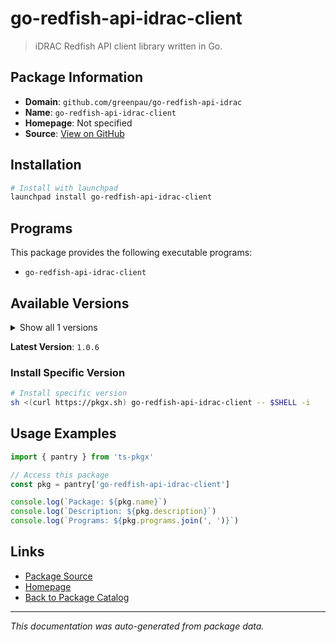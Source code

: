 # go-redfish-api-idrac-client

> iDRAC Redfish API client library written in Go.

## Package Information

- **Domain**: `github.com/greenpau/go-redfish-api-idrac`
- **Name**: `go-redfish-api-idrac-client`
- **Homepage**: Not specified
- **Source**: [View on GitHub](https://github.com/pkgxdev/pantry/tree/main/projects/github.com/greenpau/go-redfish-api-idrac/package.yml)

## Installation

```bash
# Install with launchpad
launchpad install go-redfish-api-idrac-client
```

## Programs

This package provides the following executable programs:

- `go-redfish-api-idrac-client`

## Available Versions

<details>
<summary>Show all 1 versions</summary>

- `1.0.6`

</details>

**Latest Version**: `1.0.6`

### Install Specific Version

```bash
# Install specific version
sh <(curl https://pkgx.sh) go-redfish-api-idrac-client -- $SHELL -i
```

## Usage Examples

```typescript
import { pantry } from 'ts-pkgx'

// Access this package
const pkg = pantry['go-redfish-api-idrac-client']

console.log(`Package: ${pkg.name}`)
console.log(`Description: ${pkg.description}`)
console.log(`Programs: ${pkg.programs.join(', ')}`)
```

## Links

- [Package Source](https://github.com/pkgxdev/pantry/tree/main/projects/github.com/greenpau/go-redfish-api-idrac/package.yml)
- [Homepage](#)
- [Back to Package Catalog](../../../package-catalog.md)

---

*This documentation was auto-generated from package data.*
